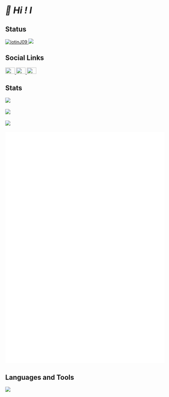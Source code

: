 <h1 align="left"><i>👋 Hi !  I</i></h1>

<h2 align="left">Status</h2>
<div align="left">
  <a href="https://github.com/iotinJ09">
    <img src="https://komarev.com/ghpvc/?username=iotinj09&label=Profile%20views&color=0e75b6&style=social" alt="iotinJ09">
  </a>
  <a href="https://github.com/iotinJ09">
    <img src="https://img.shields.io/github/followers/iotinJ09?label=follow&logo=github&style=flat">
  </a>
</div>

<h2 align="left">Social Links</h2>
<div align="left">
  <a href="https://x.com/intent/follow?screen_name=iotinJ09">
    <img src="https://raw.githubusercontent.com/rahuldkjain/github-profile-readme-generator/master/src/images/icons/Social/twitter.svg" height="20" width="30">
  </a>
  <a href="https://instagram.com/iotinj09">
    <img src="https://raw.githubusercontent.com/rahuldkjain/github-profile-readme-generator/master/src/images/icons/Social/instagram.svg" height="20" width="30">
  </a>
  <a href="https://www.youtube.com/@iotinj09?sub_confirmation=1">
    <img src="https://raw.githubusercontent.com/rahuldkjain/github-profile-readme-generator/master/src/images/icons/Social/youtube.svg" height="20" width="30">
  </a>
</div>

<h2 align="left">Stats</h2>
<div align="left">
  <a href="https://github.com/iotinJ09">
    <img height=200 src="https://grs.api.iotinj09.com/api?username=iotinJ09&show_icons=true&include_all_commits=true&custom_title=GitHub%20Stats">
  </a>
  <br><br>
  <a href="https://github.com/iotinJ09">
    <img height=200 src="https://grs.api.iotinj09.com/api/top-langs?username=iotinJ09&layout=donut">
  </a>
  <br><br>
  <a href="https://github.com/iotinJ09">
    <img src="https://grs.api.iotinj09.com/api/wakatime?username=iotinJ09&layout=compact">
  </a>
  <br><br>
  <a href="https://github.com/iotinJ09">
    <img src="https://github.com/iotinJ09/iotinJ09/blob/master/metrics.svg">
  </a>
</div>

<h2 align="left">Languages and Tools</h2>
<div align="left">
  <a href="https://github.com/iotinJ09">
    <img src="https://skillicons.dev/icons?i=js,nodejs,discordjs,java,html,css,linux,docker,mongodb,mysql,cloudflare,discord&perline=6"><br>
  </a>
</div>
